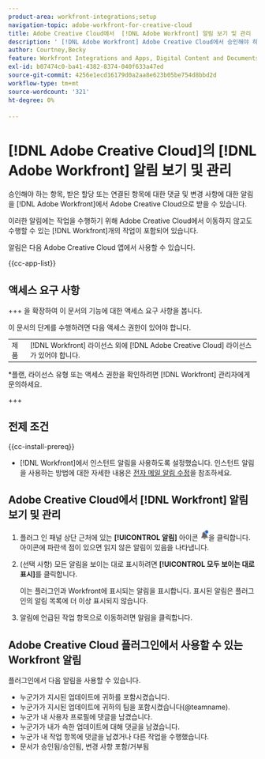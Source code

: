 ```yaml
---
product-area: workfront-integrations;setup
navigation-topic: adobe-workfront-for-creative-cloud
title: Adobe Creative Cloud에서  [!DNL Adobe Workfront] 알림 보기 및 관리
description: ' [!DNL Adobe Workfront] Adobe Creative Cloud에서 승인해야 하는 항목, 받은 할당 또는 연결된 항목에 대한 댓글 및 변경 사항에 대한 알림을 받을 수 있습니다.'
author: Courtney,Becky
feature: Workfront Integrations and Apps, Digital Content and Documents
exl-id: b07474c0-ba41-4382-8374-040f633a47ed
source-git-commit: 4256e1ecd16179d0a2aa8e623b05be754d8bbd2d
workflow-type: tm+mt
source-wordcount: '321'
ht-degree: 0%

---
```


# [!DNL Adobe Creative Cloud]의 [!DNL Adobe Workfront] 알림 보기 및 관리

승인해야 하는 항목, 받은 할당 또는 연결된 항목에 대한 댓글 및 변경 사항에 대한 알림을 [!DNL Adobe Workfront]에서 Adobe Creative Cloud으로 받을 수 있습니다.

이러한 알림에는 작업을 수행하기 위해 Adobe Creative Cloud에서 이동하지 않고도 수행할 수 있는 [!DNL Workfront]개의 작업이 포함되어 있습니다.

알림은 다음 Adobe Creative Cloud 앱에서 사용할 수 있습니다.

{{cc-app-list}}

## 액세스 요구 사항

+++ 을 확장하여 이 문서의 기능에 대한 액세스 요구 사항을 봅니다.

이 문서의 단계를 수행하려면 다음 액세스 권한이 있어야 합니다.

<table style="table-layout:auto"> 
 <col> 
 </col> 
 <col> 
 </col> 
 <tbody> 
  <tr> 
   <!--<td role="rowheader">[!DNL Adobe Workfront] plan*</td> 
   <td> <p>[!UICONTROL Pro] or higher</p> </td> 
  </tr> 
  <tr data-mc-conditions=""> 
   <td role="rowheader">[!DNL Adobe Workfront] license*</td> 
   <td> <p>[!UICONTROL Work] or [!UICONTROL Plan]</p> </td> 
  </tr> -->
  <tr> 
   <td role="rowheader">제품</td> 
   <td>[!DNL Workfront] 라이선스 외에 [!DNL Adobe Creative Cloud] 라이선스가 있어야 합니다.</td> 
  </tr> 
 </tbody> 
</table>

&#42;플랜, 라이선스 유형 또는 액세스 권한을 확인하려면 [!DNL Workfront] 관리자에게 문의하세요.

+++

## 전제 조건

{{cc-install-prereq}}

* [!DNL Workfront]에서 인스턴트 알림을 사용하도록 설정했습니다. 인스턴트 알림을 사용하는 방법에 대한 자세한 내용은 [전자 메일 알림 수정](/help/quicksilver/workfront-basics/using-notifications/activate-or-deactivate-your-own-event-notifications.md)을 참조하세요.

## Adobe Creative Cloud에서 [!DNL Workfront] 알림 보기 및 관리

1. 플러그 인 패널 상단 근처에 있는 **[!UICONTROL 알림]** 아이콘 ![알림 아이콘](assets/cc-plugin-notifications-icon.png)을 클릭합니다. 아이콘에 파란색 점이 있으면 읽지 않은 알림이 있음을 나타냅니다.
1. (선택 사항) 모든 알림을 보이는 대로 표시하려면 **[!UICONTROL 모두 보이는 대로 표시]**&#x200B;를 클릭합니다.

   이는 플러그인과 Workfront에 표시되는 알림을 표시합니다. 표시된 알림은 플러그인의 알림 목록에 더 이상 표시되지 않습니다.

1. 알림에 언급된 작업 항목으로 이동하려면 알림을 클릭합니다.

## Adobe Creative Cloud 플러그인에서 사용할 수 있는 Workfront 알림

플러그인에서 다음 알림을 사용할 수 있습니다.


* 누군가가 지시된 업데이트에 귀하를 포함시켰습니다.
* 누군가가 지시된 업데이트에 귀하의 팀을 포함시켰습니다(@teamname).
* 누군가 내 사용자 프로필에 댓글을 남겼습니다.
* 누군가가 내가 속한 업데이트에 대해 댓글을 남겼습니다.
* 누군가 내 작업 항목에 댓글을 남겼거나 다른 작업을 수행했습니다.
* 문서가 승인됨/승인됨, 변경 사항 포함/거부됨
